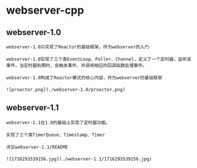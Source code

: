 # webserver-cpp

## webserver-1.0

    webserver-1.0只实现了Reactor的基础框架，作为webserver的入门

    webserver-1.0实现了三个类EventLoop、Poller、Channel，定义了一个定时器，监听该事件，当定时器到期时，会触发事件，并调用相应的回调函数处理事件。  

    webserver-1.0构成了Reactor模式的核心内容，作为webserver的基础框架

    ![proactor.png](./webserver-1.0/proactor.png)

## webserver-1.1

    webserver-1.1在1.0的基础上实现了定时器功能。

    实现了三个类TimerQueue、Timestamp、Timer

    详见webserver-1.1/README

    ![1716293539156.jpg](./webserver-1.1/1716293539156.jpg)
